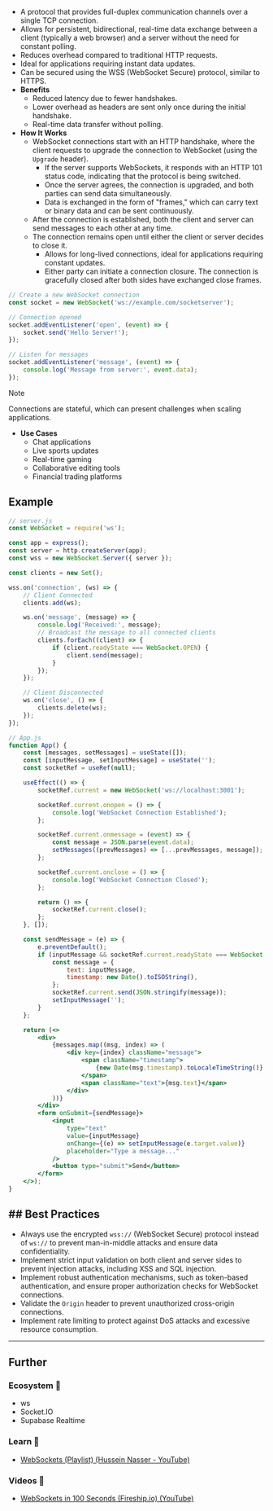- A protocol that provides full-duplex communication channels over a single TCP connection.
- Allows for persistent, bidirectional, real-time data exchange between a client (typically a web browser) and a server without the need for constant polling.
- Reduces overhead compared to traditional HTTP requests.
- Ideal for applications requiring instant data updates.
- Can be secured using the WSS (WebSocket Secure) protocol, similar to HTTPS.
- **Benefits**
    - Reduced latency due to fewer handshakes.
    - Lower overhead as headers are sent only once during the initial handshake.
    - Real-time data transfer without polling.
-  **How It Works**
    - WebSocket connections start with an HTTP handshake, where the client requests to upgrade the connection to WebSocket (using the `Upgrade` header).
        - If the server supports WebSockets, it responds with an HTTP 101 status code, indicating that the protocol is being switched.
        - Once the server agrees, the connection is upgraded, and both parties can send data simultaneously. 
        - Data is exchanged in the form of "frames," which can carry text or binary data and can be sent continuously.
    - After the connection is established, both the client and server can send messages to each other at any time.
    - The connection remains open until either the client or server decides to close it.
        - Allows for long-lived connections, ideal for applications requiring constant updates.
        - Either party can initiate a connection closure. The connection is gracefully closed after both sides have exchanged close frames.

```javascript
// Create a new WebSocket connection
const socket = new WebSocket('ws://example.com/socketserver');

// Connection opened
socket.addEventListener('open', (event) => {
    socket.send('Hello Server!');
});

// Listen for messages
socket.addEventListener('message', (event) => {
    console.log('Message from server:', event.data);
});
```

> [!note]
> Connections are stateful, which can present challenges when scaling applications.

- **Use Cases**
    - Chat applications
    - Live sports updates
    - Real-time gaming
    - Collaborative editing tools
    - Financial trading platforms

## Example

```js
// server.js
const WebSocket = require('ws');

const app = express();
const server = http.createServer(app);
const wss = new WebSocket.Server({ server });

const clients = new Set();

wss.on('connection', (ws) => {
    // Client Connected
    clients.add(ws);

    ws.on('message', (message) => {
        console.log('Received:', message);
        // Broadcast the message to all connected clients
        clients.forEach((client) => {
            if (client.readyState === WebSocket.OPEN) {
                client.send(message);
            }
        });
    });

    // Client Disconnected
    ws.on('close', () => {
        clients.delete(ws);
    });
});
```

```jsx
// App.js
function App() {
    const [messages, setMessages] = useState([]);
    const [inputMessage, setInputMessage] = useState('');
    const socketRef = useRef(null);

    useEffect(() => {
        socketRef.current = new WebSocket('ws://localhost:3001');

        socketRef.current.onopen = () => {
            console.log('WebSocket Connection Established');
        };

        socketRef.current.onmessage = (event) => {
            const message = JSON.parse(event.data);
            setMessages((prevMessages) => [...prevMessages, message]);
        };

        socketRef.current.onclose = () => {
            console.log('WebSocket Connection Closed');
        };

        return () => {
            socketRef.current.close();
        };
    }, []);

    const sendMessage = (e) => {
        e.preventDefault();
        if (inputMessage && socketRef.current.readyState === WebSocket.OPEN) {
            const message = {
                text: inputMessage,
                timestamp: new Date().toISOString(),
            };
            socketRef.current.send(JSON.stringify(message));
            setInputMessage('');
        }
    };

    return (<>
        <div>
            {messages.map((msg, index) => (
                <div key={index} className="message">
                    <span className="timestamp">
                        {new Date(msg.timestamp).toLocaleTimeString()}
                    </span>
                    <span className="text">{msg.text}</span>
                </div>
            ))}
        </div>
        <form onSubmit={sendMessage}>
            <input
                type="text"
                value={inputMessage}
                onChange={(e) => setInputMessage(e.target.value)}
                placeholder="Type a message..."
            />
            <button type="submit">Send</button>
        </form>
    </>);
}
```

## ## Best Practices

- Always use the encrypted `wss://` (WebSocket Secure) protocol instead of `ws://` to prevent man-in-middle attacks and ensure data confidentiality.
- Implement strict input validation on both client and server sides to prevent injection attacks, including XSS and SQL injection.
- Implement robust authentication mechanisms, such as token-based authentication, and ensure proper authorization checks for WebSocket connections.
- Validate the `Origin` header to prevent unauthorized cross-origin connections.
- Implement rate limiting to protect against DoS attacks and excessive resource consumption.

---

## Further

### Ecosystem 🌳

- ws
- Socket.IO
- Supabase Realtime

### Learn 🧠

- [WebSockets (Playlist) (Hussein Nasser - YouTube)](https://www.youtube.com/playlist?list=PLQnljOFTspQUGjfGdg8UvL3D_K9ACL6Qh)

### Videos 🎥

- [WebSockets in 100 Seconds (Fireship.io) (YouTube)](https://www.youtube.com/watch?v=1BfCnjr_Vjg)